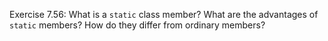 Exercise 7.56: What is a ```static``` class member? What are the advantages
of ```static``` members? How do they differ from ordinary members?